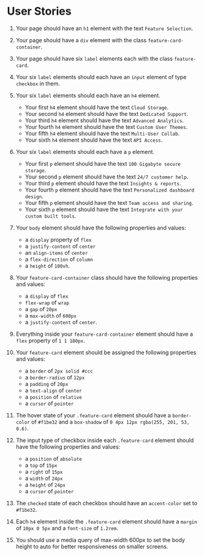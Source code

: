 # User Stories

1. Your page should have an `h1` element with the text `Feature Selection`.
2. Your page should have a `div` element with the class `feature-card-container`.
3. Your page should have six `label` elements each with the class `feature-card`.
4. Your six `label` elements should each have an `input` element of type `checkbox` in them.
5. Your six `label` elements should each have an `h4` element.

   - Your first `h4` element should have the text `Cloud Storage`.
   - Your second `h4` element should have the text `Dedicated Support`.
   - Your third `h4` element should have the text `Advanced Analytics`.
   - Your fourth `h4` element should have the text `Custom User Themes`.
   - Your fifth `h4` element should have the text `Multi-User Collab`.
   - Your sixth `h4` element should have the text `API Access`.

6. Your six `label` elements should each have a `p` element.

   - Your first `p` element should have the text `100 Gigabyte secure storage`.
   - Your second `p` element should have the text `24/7 customer help`.
   - Your third `p` element should have the text `Insights & reports`.
   - Your fourth `p` element should have the text `Personalized dashboard design`.
   - Your fifth `p` element should have the text `Team access and sharing`.
   - Your sixth `p` element should have the text `Integrate with your custom built tools`.

7. Your `body` element should have the following properties and values:

   - a `display` property of `flex`
   - a `justify-content` of `center`
   - an `align-items` of `center`
   - a `flex-direction` of `column`
   - a `height` of `100vh`.

8. Your `feature-card-container` class should have the following properties and values:

   - a `display` of `flex`
   - `flex-wrap` of `wrap`
   - a `gap` of `20px`
   - a `max-width` of `600px`
   - a `justify-content` of `center`.

9. Everything inside your `feature-card-container` element should have a `flex` property of `1 1 180px`.
10. Your `feature-card` element should be assigned the following properties and values:

    - a `border` of `2px solid #ccc`
    - a `border-radius` of `12px`
    - a `padding` of `20px`
    - a `text-align` of `center`
    - a `position` of `relative`
    - a `cursor` of `pointer`

11. The hover state of your `.feature-card` element should have a `border-color` of `#f1be32` and a `box-shadow` of `0 4px 12px rgba(255, 201, 53, 0.6)`.
12. The input type of checkbox inside each `.feature-card` element should have the following properties and values:

    - a `position` of `absolute`
    - a `top` of `15px`
    - a `right` of `15px`
    - a `width` of `24px`
    - a `height` of `24px`
    - a `cursor` of `pointer`

13. The `checked` state of each checkbox should have an `accent-color` set to `#f1be32`.
14. Each `h4` element inside the `.feature-card` element should have a `margin` of `10px 0 5px` and a `font-size` of `1.2rem`.
15. You should use a media query of max-width 600px to set the body height to auto for better responsiveness on smaller screens.
